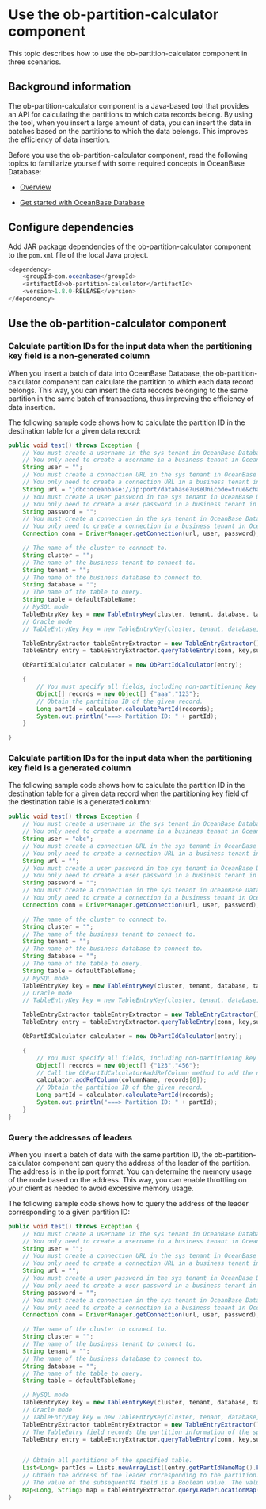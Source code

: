 # Use the ob-partition-calculator component

This topic describes how to use the ob-partition-calculator component in three scenarios.

## Background information

The ob-partition-calculator component is a Java-based tool that provides an API for calculating the partitions to which data records belong. By using the tool, when you insert a large amount of data, you can insert the data in batches based on the partitions to which the data belongs. This improves the efficiency of data insertion.

Before you use the ob-partition-calculator component, read the following topics to familiarize yourself with some required concepts in OceanBase Database:

* [Overview](100.introduction-ob-partition-calculator.md)

* [Get started with OceanBase Database](../../../200.quickstart/100.quickly-experience-oceanbase-for-community.md)

<!-- * [Database URL](https://www.oceanbase.com/docs/common-oceanbase-connector-j-cn-1000000000271787) -->
  
<!-- * [Download the JDBC driver](https://www.oceanbase.com/docs/common-oceanbase-cloud-10000000001781476) -->

## Configure dependencies

Add JAR package dependencies of the ob-partition-calculator component to the `pom.xml` file of the local Java project.

```java
<dependency>
    <groupId>com.oceanbase</groupId>
    <artifactId>ob-partition-calculator</artifactId>
    <version>1.8.0-RELEASE</version>
</dependency>
```

## Use the ob-partition-calculator component

### Calculate partition IDs for the input data when the partitioning key field is a non-generated column

When you insert a batch of data into OceanBase Database, the ob-partition-calculator component can calculate the partition to which each data record belongs. This way, you can insert the data records belonging to the same partition in the same batch of transactions, thus improving the efficiency of data insertion.  

The following sample code shows how to calculate the partition ID in the destination table for a given data record:

```java
public void test() throws Exception {
    // You must create a username in the sys tenant in OceanBase Database earlier than V4.0.0.0.
    // You only need to create a username in a business tenant in OceanBase Database V4.0.0.0 and later.
    String user = "";
    // You must create a connection URL in the sys tenant in OceanBase Database earlier than V4.0.0.0.
    // You only need to create a connection URL in a business tenant in OceanBase Database V4.0.0.0 and later.
    String url = "jdbc:oceanbase://ip:port/database?useUnicode=true&characterEncoding=utf8&verifyServerCertificate=false&useSSL=false&rewriteBatchedStatements=true&allowMultiQueries=true";
    // You must create a user password in the sys tenant in OceanBase Database earlier than V4.0.0.0.
    // You only need to create a user password in a business tenant in OceanBase Database V4.0.0.0 and later.
    String password = "";
    // You must create a connection in the sys tenant in OceanBase Database earlier than V4.0.0.0.
    // You only need to create a connection in a business tenant in OceanBase Database V4.0.0.0 and later.
    Connection conn = DriverManager.getConnection(url, user, password);

    // The name of the cluster to connect to.
    String cluster = "";
    // The name of the business tenant to connect to.
    String tenant = "";
    // The name of the business database to connect to.
    String database = "";
    // The name of the table to query.
    String table = defaultTableName;
    // MySQL mode
    TableEntryKey key = new TableEntryKey(cluster, tenant, database, table, ObServerMode.fromMySql("3.2.3.3"));
    // Oracle mode
    // TableEntryKey key = new TableEntryKey(cluster, tenant, database, table, ObServerMode.fromOracle("3.2.3.3"));

    TableEntryExtractor tableEntryExtractor = new TableEntryExtractor();
    TableEntry entry = tableEntryExtractor.queryTableEntry(conn, key,subsequentV4);

    ObPartIdCalculator calculator = new ObPartIdCalculator(entry);

    {
        // You must specify all fields, including non-partitioning key fields, which can be set to null.
        Object[] records = new Object[] {"aaa","123"};
        // Obtain the partition ID of the given record.
        Long partId = calculator.calculatePartId(records);
        System.out.println("===> Partition ID: " + partId);
    }

}
```

### Calculate partition IDs for the input data when the partitioning key field is a generated column

The following sample code shows how to calculate the partition ID in the destination table for a given data record when the partitioning key field of the destination table is a generated column:

```java
public void test() throws Exception {
    // You must create a username in the sys tenant in OceanBase Database earlier than V4.0.0.0.
    // You only need to create a username in a business tenant in OceanBase Database V4.0.0.0 and later.
    String user = "abc";
    // You must create a connection URL in the sys tenant in OceanBase Database earlier than V4.0.0.0.
    // You only need to create a connection URL in a business tenant in OceanBase Database V4.0.0.0 and later.
    String url = "";
    // You must create a user password in the sys tenant in OceanBase Database earlier than V4.0.0.0.
    // You only need to create a user password in a business tenant in OceanBase Database V4.0.0.0 and later.
    String password = "";
    // You must create a connection in the sys tenant in OceanBase Database earlier than V4.0.0.0.
    // You only need to create a connection in a business tenant in OceanBase Database V4.0.0.0 and later.
    Connection conn = DriverManager.getConnection(url, user, password);

    // The name of the cluster to connect to.
    String cluster = "";
    // The name of the business tenant to connect to.
    String tenant = "";
    // The name of the business database to connect to.
    String database = "";
    // The name of the table to query.
    String table = defaultTableName;
    // MySQL mode
    TableEntryKey key = new TableEntryKey(cluster, tenant, database, table, ObServerMode.fromMySql("3.2.3.3"));
    // Oracle mode
    // TableEntryKey key = new TableEntryKey(cluster, tenant, database, table, ObServerMode.fromOracle("3.2.3.3"));

    TableEntryExtractor tableEntryExtractor = new TableEntryExtractor();
    TableEntry entry = tableEntryExtractor.queryTableEntry(conn, key,subsequentV4);

    ObPartIdCalculator calculator = new ObPartIdCalculator(entry);

    {
        // You must specify all fields, including non-partitioning key fields, which can be set to null.
        Object[] records = new Object[] {"123","456"};
        // Call the ObPartIdCalculator#addRefColumn method to add the names and values of the fields on which the generated column depends to the calculator.
        calculator.addRefColumn(columnName, records[0]);
        // Obtain the partition ID of the given record.
        Long partId = calculator.calculatePartId(records);
        System.out.println("===> Partition ID: " + partId);
    }
}
```

### Query the addresses of leaders

When you insert a batch of data with the same partition ID, the ob-partition-calculator component can query the address of the leader of the partition. The address is in the ip:port format. You can determine the memory usage of the node based on the address. This way, you can enable throttling on your client as needed to avoid excessive memory usage.

The following sample code shows how to query the address of the leader corresponding to a given partition ID:

```java
public void test() throws Exception {
    // You must create a username in the sys tenant in OceanBase Database earlier than V4.0.0.0.
    // You only need to create a username in a business tenant in OceanBase Database V4.0.0.0 and later.
    String user = "";
    // You must create a connection URL in the sys tenant in OceanBase Database earlier than V4.0.0.0.
    // You only need to create a connection URL in a business tenant in OceanBase Database V4.0.0.0 and later.
    String url = "";
    // You must create a user password in the sys tenant in OceanBase Database earlier than V4.0.0.0.
    // You only need to create a user password in a business tenant in OceanBase Database V4.0.0.0 and later.
    String password = "";
    // You must create a connection in the sys tenant in OceanBase Database earlier than V4.0.0.0.
    // You only need to create a connection in a business tenant in OceanBase Database V4.0.0.0 and later.
    Connection conn = DriverManager.getConnection(url, user, password);

    // The name of the cluster to connect to.
    String cluster = "";
    // The name of the business tenant to connect to.
    String tenant = "";
    // The name of the business database to connect to.
    String database = "";
    // The name of the table to query.
    String table = defaultTableName;

    // MySQL mode
    TableEntryKey key = new TableEntryKey(cluster, tenant, database, table, ObServerMode.fromMySql("3.2.3.3"));
    // Oracle mode
    // TableEntryKey key = new TableEntryKey(cluster, tenant, database, table, ObServerMode.fromOracle("3.2.3.3"));
    TableEntryExtractor tableEntryExtractor = new TableEntryExtractor();
    // The TableEntry field records the partition information of the specified table.
    TableEntry entry = tableEntryExtractor.queryTableEntry(conn, key,subsequentV4);


    // Obtain all partitions of the specified table.
    List<Long> partIds = Lists.newArrayList((entry.getPartIdNameMap().keySet());
    // Obtain the address of the leader corresponding to the partition.
    // The value of the subsequentV4 field is a Boolean value. The value true indicates that the version of OceanBase Database is V4.0.0.0 or later. The value false indicates that the version of OceanBase Database is earlier than V4.0.0.0. The default value is false.
    Map<Long, String> map = tableEntryExtractor.queryLeaderLocationMap(conn, entry, partIds, subsequentV4);
}
```
